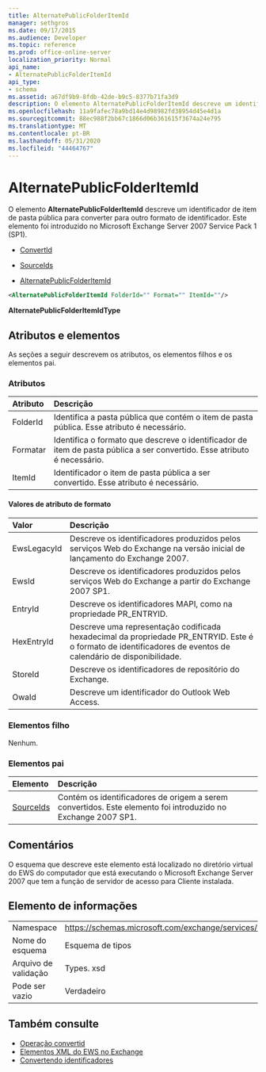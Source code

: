 ```yaml
---
title: AlternatePublicFolderItemId
manager: sethgros
ms.date: 09/17/2015
ms.audience: Developer
ms.topic: reference
ms.prod: office-online-server
localization_priority: Normal
api_name:
- AlternatePublicFolderItemId
api_type:
- schema
ms.assetid: a67df9b9-8fdb-42de-b9c5-8377b71fa3d9
description: O elemento AlternatePublicFolderItemId descreve um identificador de item de pasta pública para converter para outro formato de identificador. Este elemento foi introduzido no Microsoft Exchange Server 2007 Service Pack 1 (SP1).
ms.openlocfilehash: 11a9fafec78a9bd14e4d98982fd38954d45e4d1a
ms.sourcegitcommit: 88ec988f2bb67c1866d06b361615f3674a24e795
ms.translationtype: MT
ms.contentlocale: pt-BR
ms.lasthandoff: 05/31/2020
ms.locfileid: "44464767"
---
```

# <a name="alternatepublicfolderitemid"></a>AlternatePublicFolderItemId

O elemento **AlternatePublicFolderItemId** descreve um identificador de item de pasta pública para converter para outro formato de identificador. Este elemento foi introduzido no Microsoft Exchange Server 2007 Service Pack 1 (SP1). 
  
- [ConvertId](convertid.md)
  
- [SourceIds](sourceids.md)
  
- [AlternatePublicFolderItemId](alternatepublicfolderitemid.md)
  
```xml
<AlternatePublicFolderItemId FolderId="" Format="" ItemId=""/>
```

 **AlternatePublicFolderItemIdType**
## <a name="attributes-and-elements"></a>Atributos e elementos

As seções a seguir descrevem os atributos, os elementos filhos e os elementos pai.
  
### <a name="attributes"></a>Atributos

|**Atributo**|**Descrição**|
|:-----|:-----|
|FolderId  <br/> |Identifica a pasta pública que contém o item de pasta pública. Esse atributo é necessário.  <br/> |
|Formatar  <br/> |Identifica o formato que descreve o identificador de item de pasta pública a ser convertido. Esse atributo é necessário.  <br/> |
|ItemId  <br/> |Identificador o item de pasta pública a ser convertido. Esse atributo é necessário.  <br/> |
   
#### <a name="format-attribute-values"></a>Valores de atributo de formato

|**Valor**|**Descrição**|
|:-----|:-----|
|EwsLegacyId  <br/> |Descreve os identificadores produzidos pelos serviços Web do Exchange na versão inicial de lançamento do Exchange 2007.  <br/> |
|EwsId  <br/> |Descreve os identificadores produzidos pelos serviços Web do Exchange a partir do Exchange 2007 SP1.  <br/> |
|EntryId  <br/> |Descreve os identificadores MAPI, como na propriedade PR_ENTRYID.  <br/> |
|HexEntryId  <br/> |Descreve uma representação codificada hexadecimal da propriedade PR_ENTRYID. Este é o formato de identificadores de eventos de calendário de disponibilidade.  <br/> |
|StoreId  <br/> |Descreve os identificadores de repositório do Exchange.  <br/> |
|OwaId  <br/> |Descreve um identificador do Outlook Web Access.  <br/> |
   
### <a name="child-elements"></a>Elementos filho

Nenhum.
  
### <a name="parent-elements"></a>Elementos pai

|**Elemento**|**Descrição**|
|:-----|:-----|
|[SourceIds](sourceids.md) <br/> |Contém os identificadores de origem a serem convertidos. Este elemento foi introduzido no Exchange 2007 SP1.  <br/> |
   
## <a name="remarks"></a>Comentários

O esquema que descreve este elemento está localizado no diretório virtual do EWS do computador que está executando o Microsoft Exchange Server 2007 que tem a função de servidor de acesso para Cliente instalada.
  
## <a name="element-information"></a>Elemento de informações

|||
|:-----|:-----|
|Namespace  <br/> |https://schemas.microsoft.com/exchange/services/2006/types  <br/> |
|Nome do esquema  <br/> |Esquema de tipos  <br/> |
|Arquivo de validação  <br/> |Types. xsd  <br/> |
|Pode ser vazio  <br/> |Verdadeiro  <br/> |
   
## <a name="see-also"></a>Também consulte

- [Operação convertid](convertid-operation.md)
- [Elementos XML do EWS no Exchange](ews-xml-elements-in-exchange.md)
- [Convertendo identificadores](https://msdn.microsoft.com/library/a5391746-b6ef-4f48-8fc8-8255258651aa%28Office.15%29.aspx)

